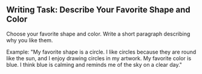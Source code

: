 <!-- content/Level1/Lesson3/writing/writing-task.md -->

## Writing Task: Describe Your Favorite Shape and Color

Choose your favorite shape and color. Write a short paragraph describing why you like them.

Example:
"My favorite shape is a circle. I like circles because they are round like the sun, and I enjoy drawing circles in my artwork. My favorite color is blue. I think blue is calming and reminds me of the sky on a clear day."

